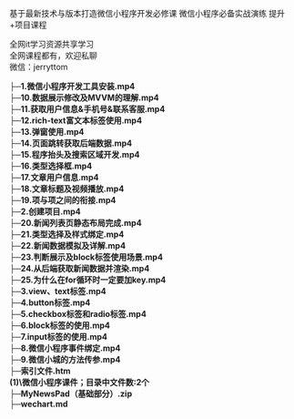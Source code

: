 基于最新技术与版本打造微信小程序开发必修课 微信小程序必备实战演练 提升+项目课程

全网it学习资源共享学习<br>全网课程都有，欢迎私聊<br>微信：jerryttom<br>

<strong>├─1.微信小程序开发工具安装.mp4</strong><br> <strong>├─10.数据展示修改及MVVM的理解.mp4</strong><br> <strong>├─11.获取用户信息&amp;手机号&amp;联系客服.mp4</strong><br> <strong>├─12.rich-text富文本标签使用.mp4</strong><br> <strong>├─13.弹窗使用.mp4</strong><br> <strong>├─14.页面跳转获取后端数据.mp4</strong><br> <strong>├─15.程序抬头及搜索区域开发.mp4</strong><br> <strong>├─16.类型选择框.mp4</strong><br> <strong>├─17.文章用户信息.mp4</strong><br> <strong>├─18.文章标题及视频播放.mp4</strong><br> <strong>├─19.项与项之间的衔接.mp4</strong><br> <strong>├─2.创建项目.mp4</strong><br> <strong>├─20.新闻列表页静态布局完成.mp4</strong><br> <strong>├─21.类型选择及样式绑定.mp4</strong><br> <strong>├─22.新闻数据模拟及详解.mp4</strong><br> <strong>├─23.判断展示及block标签使用场景.mp4</strong><br> <strong>├─24.从后端获取新闻数据并渲染.mp4</strong><br> <strong>├─25.为什么在for循环时一定要加key.mp4</strong><br> <strong>├─3.view、text标签.mp4</strong><br> <strong>├─4.button标签.mp4</strong><br> <strong>├─5.checkbox标签和radio标签.mp4</strong><br> <strong>├─6.block标签的使用.mp4</strong><br> <strong>├─7.input标签的使用.mp4</strong><br> <strong>├─8.微信小程序事件绑定.mp4</strong><br> <strong>├─9.微信小城的方法传参.mp4</strong><br> <strong>├─索引文件.htm</strong><br> <strong>(1)\微信小程序课件；目录中文件数:2个</strong><br> <strong>├─MyNewsPad（基础部分）.zip</strong><br> <strong>├─wechart.md</strong>